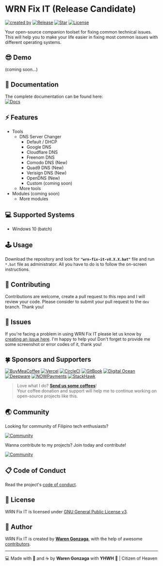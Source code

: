 # WRN Fix IT (Release Candidate)

[![created by](https://img.shields.io/badge/created%20by-Waren%20Gonzaga-blue.svg?longCache=true&style=flat-square)](https://github.com/warengonzaga) [![Release](https://img.shields.io/github/release/warengonzaga/wrn-fix-it.svg?style=flat-square)](https://github.com/warengonzaga/wrn-fix-it/releases) [![Star](https://img.shields.io/github/stars/warengonzaga/wrn-fix-it.svg?style=flat-square)](https://github.com/warengonzaga/wrn-fix-it/stargazers) [![License](https://img.shields.io/github/license/warengonzaga/wrn-fix-it.svg?style=flat-square)](https://github.com/warengonzaga/wrn-fix-it/blob/main/LICENSE)

Your open-source companion toolset for fixing common technical issues. This will help you to make your life easier in fixing most common issues with different operating systems.

## 😎 Demo

(coming soon...)

## 📖 Documentation

<!-- <!-- markdownlint-disable MD033 -->
The complete documentation can be found here:<br/>
[![Docs](https://img.shields.io/badge/Docs-docs.wareneutron.com/wrn--fix--it-blue.svg?longCache=true&style=for-the-badge)](https://docs.warengonzaga.com/wrn-fix-it)
<!-- <!-- markdownlint-enable MD033 -->

## ⚡ Features

- Tools
  - DNS Server Changer
    - Default / DHCP
    - Google DNS
    - Cloudflare DNS
    - Freenom DNS
    - Comodo DNS (New)
    - Quad9 DNS (New)
    - Verisign DNS (New)
    - OpenDNS (New)
    - Custom (coming soon)
  - More tools
- Modules (coming soon)
  - More modules

## 💻 Supported Systems

- Windows 10 (batch)

## 🕹️ Usage

Download the repository and look for **``"wrn-fix-it-vX.X.X.bat"``** file and run ``*.bat`` file as administrator. All you have to do is to follow the on-screen instructions.

## 🎯 Contributing

Contributions are welcome, create a pull request to this repo and I will review your code. Please consider to submit your pull request to the ```dev``` branch. Thank you!

## 🐛 Issues

If you're facing a problem in using WRN Fix IT please let us know by [creating an issue here](https://github.com/warengonzaga/wrn-fix-it/issues/new). I'm happy to help you! Don't forget to provide me some screenshot or error codes of it, thank you!

## 🍀 Sponsors and Supporters

[![BuyMeaCoffee](https://wrngnz.ga/badge-buymeacoffee)](https://buymeacoff.ee/warengonzaga) [![Vercel](https://wrngnz.ga/badge-vercel)](https://vercel.com) [![CircleCI](https://wrngnz.ga/badge-circleci)](https://vercel.com) [![GitBook](https://wrngnz.ga/badge-gitbook)](https://gitbook.io) [![Digital Ocean](https://wrngnz.ga/badge-digitalocean)](https://digitalocean.com) [![Deepware](https://wrngnz.ga/badge-deepware)](https://deepware.ai/) [![NOWPayments](https://wrngnz.ga/badge-nowpayments)](https://nowpayments.io) [![StackHawk](https://img.shields.io/badge/Stackhawk-%2300CBC6.svg?&style=for-the-badge&logoColor=white)](https://stackhawk.com)

<!-- markdownlint-disable MD033 -->
> Love what I do? **[Send us some coffees](https://buymeacoff.ee/wareneutron)**!<br/>
> Your coffee donation and support will help me to continue working on open-source projects like this.
<!-- markdownlint-disable MD033 -->

## 🌏 Community

Looking for community of Filipino tech enthusiasts?

[![Community](https://discordapp.com/api/guilds/659684980137656340/widget.png?style=banner3)](https://wrngnz.ga/discord)

Wanna contribute to my projects? Join today and contribute!

[![Community](https://discordapp.com/api/guilds/694612151444439081/widget.png?style=banner2)](https://wareneutron.com/discord)

## 📋 Code of Conduct

Read the project's [code of conduct](./code_of_conduct.md).

## 📃 License

WRN Fix IT is licensed under [GNU General Public License v3](https://opensource.org/licenses/GPL-3.0).

## 📝 Author

WRN Fix IT is created by **[Waren Gonzaga](https://github.com/warengonzaga)**, with the help of awesome [contributors](https://github.com/warengonzaga/wrn-fix-it/graphs/contributors).

---

💻 Made with 💖 and ☕ by **Waren Gonzaga** with **YHWH** 🙏 | Citizen of Heaven

[personal website]: https://warengonzaga.com
[business website]: https://wgcompanyhq.com
[biolink]: https://bio.link/warengonzaga
[facebook]: https://facebook.com/warengonzagaofficial
[twitter]: https://twitter.com/warengonzaga
[instagram]: https://instagram.com/warengonzagaofficial
[youtube]: https://youtube.com/warengonzaga
